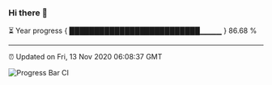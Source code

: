 ### Hi there 👋

⏳ Year progress { ██████████████████████████▁▁▁▁ } 86.68 %

---

⏰ Updated on Fri, 13 Nov 2020 06:08:37 GMT

![Progress Bar CI](https://github.com/liununu/liununu/workflows/Progress%20Bar%20CI/badge.svg)
